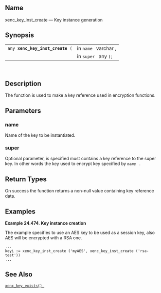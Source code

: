 <div id="fn_xenc_key_inst_create" class="refentry">

<div class="titlepage">

</div>

<div class="refnamediv">

## Name

xenc_key_inst_create — Key instance generation

</div>

<div class="refsynopsisdiv">

## Synopsis

<div id="fsyn_xenc_key_inst_create" class="funcsynopsis">

|                                      |                      |
|--------------------------------------|----------------------|
| `any `**`xenc_key_inst_create`**` (` | in `name ` varchar , |
|                                      | in `super ` any `)`; |

<div class="funcprototype-spacer">

 

</div>

</div>

</div>

<div id="desc_xenc_key_inst_create" class="refsect1">

## Description

The function is used to make a key reference used in encryption
functions.

</div>

<div id="params_xenc_key_inst_create" class="refsect1">

## Parameters

<div id="id120666" class="refsect2">

### name

Name of the key to be instantiated.

</div>

<div id="id120669" class="refsect2">

### super

Optional parameter, is specified must contains a key reference to the
super key. In other words the key used to encrypt key specified by
*`name `* .

</div>

</div>

<div id="ret_xenc_key_inst_create" class="refsect1">

## Return Types

On success the function returns a non-null value containing key
reference data.

</div>

<div id="examples_xenc_key_inst_create" class="refsect1">

## Examples

<div id="ex_xenc_key_inst_create" class="example">

**Example 24.474. Key instance creation**

<div class="example-contents">

The example specifies to use an AES key to be used as a session key,
also AES will be encrypted with a RSA one.

``` screen
...
keyi := xenc_key_inst_create ('myAES', xenc_key_inst_create ('rsa-test'))
...
```

</div>

</div>

  

</div>

<div id="seealso_xenc_key_inst_create" class="refsect1">

## See Also

<a href="fn_xenc_key_exists.html" class="link"
title="xenc_key_exists"><code
class="function">xenc_key_exists() </code></a>

</div>

</div>
